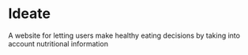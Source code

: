 Ideate
======

A website for letting users make healthy eating decisions by taking into account nutritional information